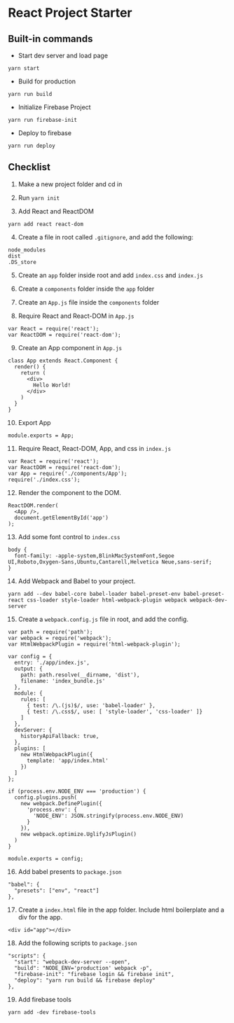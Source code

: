# React Project Starter

## Built-in commands

* Start dev server and load page
```
yarn start
```

* Build for production
```
yarn run build
```

* Initialize Firebase Project
```
yarn run firebase-init
```

* Deploy to firebase
```
yarn run deploy
```


## Checklist

1. Make a new project folder and cd in

2. Run `yarn init`

3. Add React and ReactDOM
```
yarn add react react-dom
```

4. Create a file in root called `.gitignore`, and add the following:
```
node_modules
dist
.DS_store
```

5. Create an `app` folder inside root and add `index.css` and `index.js`

6. Create a `components` folder inside the `app` folder

7. Create an `App.js` file inside the `components` folder

8. Require React and React-DOM in `App.js`
```
var React = require('react');
var ReactDOM = require('react-dom');
```

9. Create an App component in `App.js`
```
class App extends React.Component {
  render() {
    return (
      <div>
        Hello World!
      </div>
    )
  }
}
```

10. Export App
```
module.exports = App;
```

11. Require React, React-DOM, App, and css in `index.js`
```
var React = require('react');
var ReactDOM = require('react-dom');
var App = require('./components/App');
require('./index.css');
```

12. Render the component to the DOM.
```
ReactDOM.render(
  <App />,
  document.getElementById('app')
);
```

13. Add some font control to `index.css`
```
body {
  font-family: -apple-system,BlinkMacSystemFont,Segoe UI,Roboto,Oxygen-Sans,Ubuntu,Cantarell,Helvetica Neue,sans-serif;
}
```

14. Add Webpack and Babel to your project.
```
yarn add --dev babel-core babel-loader babel-preset-env babel-preset-react css-loader style-loader html-webpack-plugin webpack webpack-dev-server
```

15. Create a `webpack.config.js` file in root, and add the config.
```
var path = require('path');
var webpack = require('webpack');
var HtmlWebpackPlugin = require('html-webpack-plugin');

var config = {
  entry: './app/index.js',
  output: {
    path: path.resolve(__dirname, 'dist'),
    filename: 'index_bundle.js'
  },
  module: {
    rules: [
      { test: /\.(js)$/, use: 'babel-loader' },
      { test: /\.css$/, use: [ 'style-loader', 'css-loader' ]}
    ]
  },
  devServer: {
    historyApiFallback: true,
  },
  plugins: [
    new HtmlWebpackPlugin({
      template: 'app/index.html'
    })
  ]
};

if (process.env.NODE_ENV === 'production') {
  config.plugins.push(
    new webpack.DefinePlugin({
      'process.env': {
        'NODE_ENV': JSON.stringify(process.env.NODE_ENV)
      }
    }),
    new webpack.optimize.UglifyJsPlugin()
  )
}

module.exports = config;
```

16. Add babel presents to `package.json`
```
"babel": {
  "presets": ["env", "react"]
},
```

17. Create a `index.html` file in the app folder. Include html boilerplate and a div for the app.
```
<div id="app"></div>
```

18. Add the following scripts to `package.json`
```
"scripts": {
  "start": "webpack-dev-server --open",
  "build": "NODE_ENV='production' webpack -p",
  "firebase-init": "firebase login && firebase init",
  "deploy": "yarn run build && firebase deploy"
},
```

19. Add firebase tools
```
yarn add -dev firebase-tools
```
